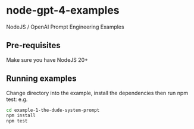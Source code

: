 # node-gpt-4-examples
NodeJS / OpenAI Prompt Engineering Examples

## Pre-requisites
Make sure you have NodeJS 20+

## Running examples

Change directory into the example, install the dependencies then run npm test:
e.g.

```bash
cd example-1-the-dude-system-prompt
npm install 
npm test
```
